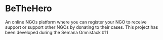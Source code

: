 # BeTheHero
 An online NGOs platform where you can register your NGO to receive support or support other NGOs by donating to their cases. This project has been developed during the Semana Omnistack #11
